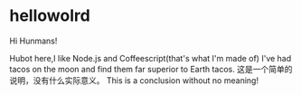 # hellowolrd
Hi Hunmans!

Hubot here,I like Node.js and Coffeescript(that's what I'm made of)
I've had tacos on the moon and find them far superior to Earth tacos.
这是一个简单的说明，没有什么实际意义。
This is a conclusion without no meaning!
